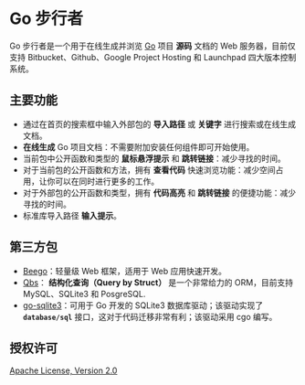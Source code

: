 Go 步行者
========

Go 步行者是一个用于在线生成并浏览 <a target="_blank" href="http://golang.org/">Go</a> 项目 <b>源码</b> 文档的 Web 服务器，目前仅支持 Bitbucket、Github、Google Project Hosting 和 Launchpad 四大版本控制系统。

## 主要功能

- 通过在首页的搜索框中输入外部包的 **导入路径** 或 **关键字** 进行搜索或在线生成文档。
- **在线生成** Go 项目文档：不需要附加安装任何组件即可开始使用。
- 当前包中公开函数和类型的 **鼠标悬浮提示** 和 **跳转链接**：减少寻找的时间。
- 对于当前包的公开函数和方法，拥有 **查看代码** 快速浏览功能：减少空间占用，让你可以在同时进行更多的工作。
- 对于外部包的公开函数和类型，拥有 **代码高亮** 和 **跳转链接** 的便捷功能：减少寻找的时间。
- 标准库导入路径 **输入提示**。

## 第三方包

- [Beego](https://gowalker.org/github.com/astaxie/beego)：轻量级 Web 框架，适用于 Web 应用快速开发。
- [Qbs](https://gowalker.org/github.com/coocood/qbs)： **结构化查询（Query by Struct）** 是一个非常给力的 ORM，目前支持 MySQL、SQLite3 和 PosgreSQL.
- [go-sqlite3](http://gowalker.org/github.com/mattn/go-sqlite3)：可用于 Go 开发的 SQLite3 数据库驱动；该驱动实现了 **`database/sql`** 接口，这对于代码迁移非常有利；该驱动采用 cgo 编写。

## 授权许可

[Apache License, Version 2.0](http://www.apache.org/licenses/LICENSE-2.0.html)